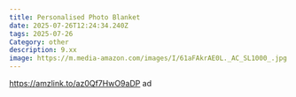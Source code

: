 ```yaml
---
title: Personalised Photo Blanket
date: 2025-07-26T12:24:34.240Z
tags: 2025-07-26
Category: other
description: 9.xx
image: https://m.media-amazon.com/images/I/61aFAkrAE0L._AC_SL1000_.jpg
---
```

https://amzlink.to/az0Qf7HwO9aDP ad
